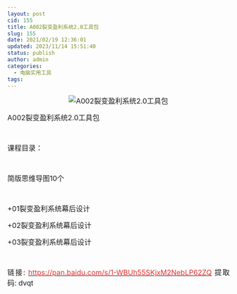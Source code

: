 ```yaml
---
layout: post
cid: 155
title: A002裂变盈利系统2.0工具包
slug: 155
date: 2021/02/19 12:36:01
updated: 2023/11/14 15:51:40
status: publish
author: admin
categories: 
  - 电脑实用工具
tags: 
---
```



<div alt="潮男心博客 www.cnx0.com" >
				<p style="text-align:center;">
	<span style="font-size:16px;"><img src="https://www.kjsv.com/download/image/2021/02/18/20210218160247_166025.png" alt="A002裂变盈利系统2.0工具包" title="A002裂变盈利系统2.0工具包" align="" /><br />
</span> 
</p>
<p style="text-align:justify;">
	<span style="font-size:16px;">A002裂变盈利系统2.0工具包</span> 
</p>
<p style="text-align:justify;">
	<br />
</p>
<p style="text-align:justify;">
	<span style="font-size:16px;">课程目录：</span> 
</p>
<p style="text-align:justify;">
	<br />
</p>
<p style="text-align:justify;">
	<span style="font-size:16px;">简版思维导图10个&nbsp; &nbsp;</span> 
</p>
<p style="text-align:justify;">
	<br />
</p>
<p style="text-align:justify;">
	<span style="font-size:16px;">+01裂变盈利系统幕后设计</span> 
</p>
<p style="text-align:justify;">
	<span style="font-size:16px;">+02裂变盈利系统幕后设计</span> 
</p>
<p style="text-align:justify;">
	<span style="font-size:16px;">+03裂变盈利系统幕后设计</span> 
</p>
<p style="text-align:justify;">
	<br />
</p>
<p style="text-align:justify;">
	<span style="font-size:16px;">链接: </span><a href="https://pan.baidu.com/s/1-WBUh55SKjxM2NebLP62ZQ" target="_blank"><span style="color:#E53333;font-size:16px;">https://pan.baidu.com/s/1-WBUh55SKjxM2NebLP62ZQ</span></a><span style="font-size:16px;"> 提取码: dvqt</span> 
</p>
<p style="text-align:justify;">
	<br />
</p>			</div>
			